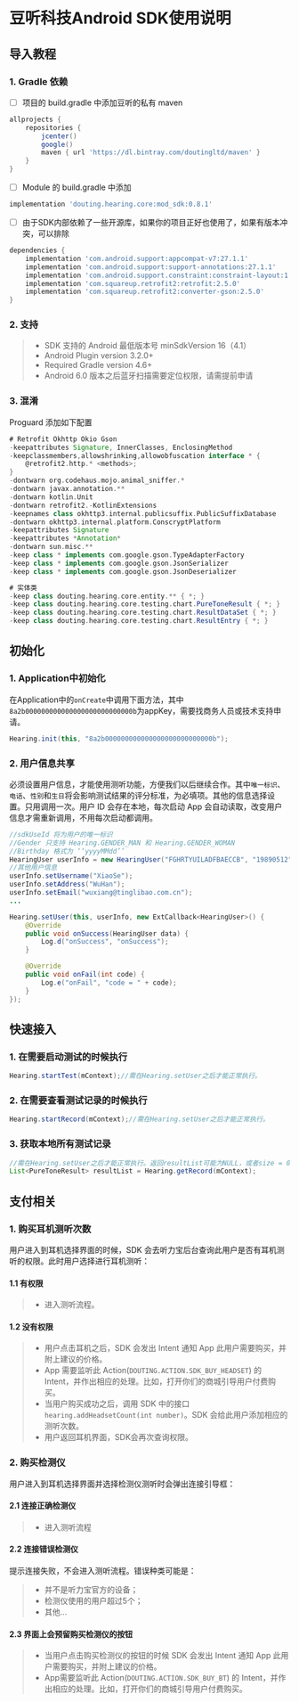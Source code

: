 # 豆听科技Android SDK使用说明

## **导入教程**

###  1. Gradle 依赖
- [ ] 项目的 build.gradle 中添加豆听的私有 maven
```gradle
allprojects {
    repositories {
        jcenter()
        google()
        maven { url 'https://dl.bintray.com/doutingltd/maven' }
    }
}
```
- [ ] Module 的 build.gradle 中添加
```gradle
implementation 'douting.hearing.core:mod_sdk:0.8.1'
```
- [ ] 由于SDK内部依赖了一些开源库，如果你的项目正好也使用了，如果有版本冲突，可以排除
```gradle
dependencies {
    implementation 'com.android.support:appcompat-v7:27.1.1'
    implementation 'com.android.support:support-annotations:27.1.1'
    implementation 'com.android.support.constraint:constraint-layout:1.1.2'
    implementation 'com.squareup.retrofit2:retrofit:2.5.0'
    implementation 'com.squareup.retrofit2:converter-gson:2.5.0'
}
```

###  2. 支持
> * SDK 支持的 Android 最低版本号 minSdkVersion 16（4.1）
> * Android Plugin version 3.2.0+
> * Required Gradle version 4.6+
> * Android 6.0 版本之后蓝牙扫描需要定位权限，请需提前申请

###  3. 混淆
Proguard 添加如下配置
```gradle
# Retrofit Okhttp Okio Gson
-keepattributes Signature, InnerClasses, EnclosingMethod
-keepclassmembers,allowshrinking,allowobfuscation interface * {
    @retrofit2.http.* <methods>;
}
-dontwarn org.codehaus.mojo.animal_sniffer.*
-dontwarn javax.annotation.**
-dontwarn kotlin.Unit
-dontwarn retrofit2.-KotlinExtensions
-keepnames class okhttp3.internal.publicsuffix.PublicSuffixDatabase
-dontwarn okhttp3.internal.platform.ConscryptPlatform
-keepattributes Signature
-keepattributes *Annotation*
-dontwarn sun.misc.**
-keep class * implements com.google.gson.TypeAdapterFactory
-keep class * implements com.google.gson.JsonSerializer
-keep class * implements com.google.gson.JsonDeserializer

# 实体类
-keep class douting.hearing.core.entity.** { *; }
-keep class douting.hearing.core.testing.chart.PureToneResult { *; }
-keep class douting.hearing.core.testing.chart.ResultDataSet { *; }
-keep class douting.hearing.core.testing.chart.ResultEntry { *; }
```

## **初始化**

###  1. Application中初始化
在Application中的```onCreate```中调用下面方法，其中```8a2b000000000000000000000000000b```为appKey，需要找商务人员或技术支持申请。
```java
Hearing.init(this, "8a2b000000000000000000000000000b");
```

###  2. 用户信息共享
必须设置用户信息，才能使用测听功能，方便我们以后继续合作。其中```唯一标识```、```电话```、```性别```和```生日```将会影响测试结果的评分标准，为必填项。其他的信息选择设置。只用调用一次。用户 ID 会存在本地，每次启动 App 会自动读取，改变用户信息才需重新调用，不用每次启动都调用。
```java
//sdkUseId 将为用户的唯一标识
//Gender 只支持 Hearing.GENDER_MAN 和 Hearing.GENDER_WOMAN
//Birthday 格式为 ‘‘yyyyMMdd’’
HearingUser userInfo = new HearingUser("FGHRTYUILADFBAECCB", "19890512", "13026100216", Hearing.GENDER_MAN);
//其他用户信息
userInfo.setUsername("XiaoSe");
userInfo.setAddress("WuHan");
userInfo.setEmail("wuxiang@tinglibao.com.cn");
...
```

```java
Hearing.setUser(this, userInfo, new ExtCallback<HearingUser>() {
    @Override
    public void onSuccess(HearingUser data) {
        Log.d("onSuccess", "onSuccess");
    }

    @Override
    public void onFail(int code) {
        Log.e("onFail", "code = " + code);
    }
});
```
## **快速接入**

###  1. 在需要启动测试的时候执行
```java
Hearing.startTest(mContext);//需在Hearing.setUser之后才能正常执行。
```

###  2. 在需要查看测试记录的时候执行
```java
Hearing.startRecord(mContext);//需在Hearing.setUser之后才能正常执行。
```

###  3. 获取本地所有测试记录
```java
//需在Hearing.setUser之后才能正常执行。返回resultList可能为NULL，或者size = 0。
List<PureToneResult> resultList = Hearing.getRecord(mContext);
```

## **支付相关**

###  1. 购买耳机测听次数
用户进入到耳机选择界面的时候，SDK 会去听力宝后台查询此用户是否有耳机测听的权限。此时用户选择进行耳机测听：

#### 1.1 有权限
> * 进入测听流程。

#### 1.2 没有权限
> * 用户点击耳机之后，SDK 会发出 Intent 通知 App 此用户需要购买，并附上建议的价格。
> * App 需要监听此 Action(```DOUTING.ACTION.SDK_BUY_HEADSET```) 的 Intent，并作出相应的处理。比如，打开你们的商城引导用户付费购买。
> * 当用户购买成功之后，调用 SDK 中的接口```hearing.addHeadsetCount(int number)```。SDK 会给此用户添加相应的测听次数。
> * 用户返回耳机界面，SDK会再次查询权限。

### 2. 购买检测仪
用户进入到耳机选择界面并选择检测仪测听时会弹出连接引导框：

#### 2.1 连接正确检测仪
> * 进入测听流程

#### 2.2 连接错误检测仪
提示连接失败，不会进入测听流程。错误种类可能是：
> * 并不是听力宝官方的设备；
> * 检测仪使用的用户超过5个；
> * 其他…

#### 2.3 界面上会预留购买检测仪的按钮
> * 当用户点击购买检测仪的按钮的时候 SDK 会发出 Intent 通知 App 此用户需要购买，并附上建议的价格。
> * App需要监听此 Action(```DOUTING.ACTION.SDK_BUY_BT```) 的 Intent，并作出相应的处理。比如，打开你们的商城引导用户付费购买。